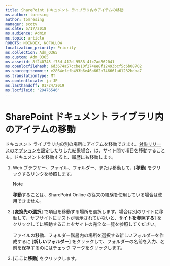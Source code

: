 ```yaml
---
title: SharePoint ドキュメント ライブラリ内のアイテムの移動
ms.author: toresing
author: tomresing
manager: scotv
ms.date: 5/17/2018
ms.audience: Admin
ms.topic: article
ROBOTS: NOINDEX, NOFOLLOW
localization_priority: Priority
ms.collection: Adm_O365
ms.custom: Adm_O365
ms.assetid: 8f240745-f75d-412d-9588-4fc7ad862041
ms.openlocfilehash: 6d3674a57ccbe10f274ee8f12493bcf5c6b08702
ms.sourcegitcommit: e2864efcfb493b6e46b662b746661a61232bdba7
ms.translationtype: MT
ms.contentlocale: ja-JP
ms.lasthandoff: 01/24/2019
ms.locfileid: "29476546"
---
```

# <a name="move-items-in-a-sharepoint-document-library"></a>SharePoint ドキュメント ライブラリ内のアイテムの移動

ドキュメント ライブラリ内の別の場所にアイテムを移動できます。[対象リリースのオプションを設定](https://go.microsoft.com/fwlink/?linkid=622980)したりした結果場合、は、サイト間で項目を移動することも。ドキュメントを移動すると、履歴にも移動します。
  
1. Web ブラウザー、ファイル、フォルダー、または移動して、[**移動**] をクリックするリンクを参照します。
    
    > [!NOTE]
    > **移動**することは、SharePoint Online の従来の経験を使用している場合は使用できません。 
  
2. [**変換先の選択**] で項目を移動する場所を選択します。場合は別のサイトに移動して、サブサイトにリストが表示されていないと、**サイトを参照する**] をクリックしてに移動することをサイトの完全な一覧を参照してください。 
    
    ファイルの移動、フォルダー階層内の場所を選択する新しいフォルダーを作成するに [**新しいフォルダー**] をクリックして、フォルダーの名前を入力、名前を保存するのにはチェック マークをクリックします。
    
3. [**ここに移動**] をクリックします。
    

